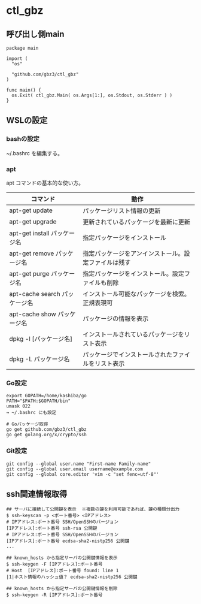 # ctl_gbz

## 呼び出し側main

```
package main

import (
  "os"

  "github.com/gbz3/ctl_gbz"
)

func main() {
  os.Exit( ctl_gbz.Main( os.Args[1:], os.Stdout, os.Stderr ) )
}
```

## WSLの設定

### bashの設定

~/.bashrc を編集する。

### apt

apt コマンドの基本的な使い方。

| コマンド | 動作 |
|---|---
| apt-get update | パッケージリスト情報の更新 |
| apt-get upgrade | 更新されているパッケージを最新に更新 |
| apt-get install パッケージ名 | 指定パッケージをインストール |
| apt-get remove パッケージ名 | 指定パッケージをアンインストール。設定ファイルは残す |
| apt-get purge パッケージ名 | 指定パッケージをインストール。設定ファイルも削除 |
| apt-cache search パッケージ名 | インストール可能なパッケージを検索。正規表現可 |
| apt-cache show パッケージ名 | パッケージの情報を表示 |
| dpkg -l [パッケージ名] | インストールされているパッケージをリスト表示 |
| dpkg -L パッケージ名 | パッケージでインストールされたファイルをリスト表示 |

### Go設定

```
export GOPATH=/home/kashiba/go
PATH="$PATH:$GOPATH/bin"
umask 022
→ ~/.bashrc にも設定

# Goパッケージ取得
go get github.com/gbz3/ctl_gbz
go get golang.org/x/crypto/ssh
```

### Git設定

```
git config --global user.name "First-name Family-name"
git config --global user.email username@example.com
git config --global core.editor 'vim -c "set fenc=utf-8"'
```

## ssh関連情報取得

```
## サーバに接続して公開鍵を表示  ※複数の鍵を利用可能であれば、鍵の種類分出力
$ ssh-keyscan -p <ポート番号> <IPアドレス>
# IPアドレス:ポート番号 SSH/OpenSSHのバージョン
[IPアドレス]:ポート番号 ssh-rsa 公開鍵
# IPアドレス:ポート番号 SSH/OpenSSHのバージョン
[IPアドレス]:ポート番号 ecdsa-sha2-nistp256 公開鍵
...

## known_hosts から指定サーバの公開鍵情報を表示
$ ssh-keygen -F [IPアドレス]:ポート番号
# Host  [IPアドレス]:ポート番号 found: line 1
|1|ホスト情報のハッシュ値？ ecdsa-sha2-nistp256 公開鍵

## known_hosts から指定サーバの公開鍵情報を削除
$ ssh-keygen -R [IPアドレス]:ポート番号
```
